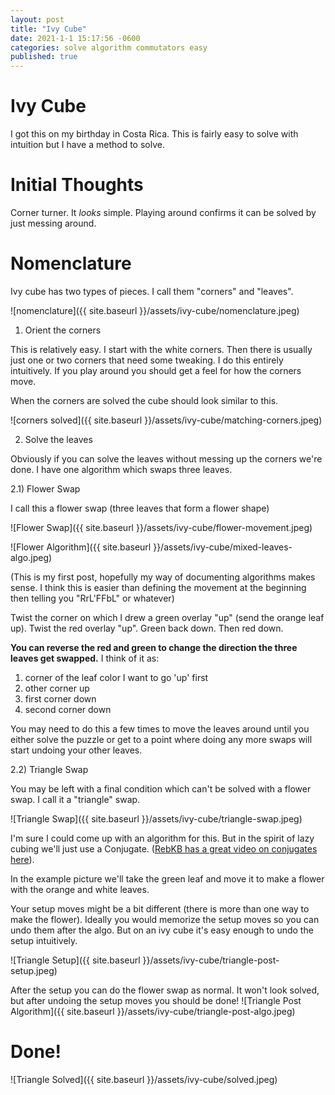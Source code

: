 ```yaml
---
layout: post
title: "Ivy Cube"
date: 2021-1-1 15:17:56 -0600
categories: solve algorithm commutators easy
published: true
---
```


# Ivy Cube

I got this on my birthday in Costa Rica. This is fairly easy to solve with intuition but I have a method to solve.

# Initial Thoughts

Corner turner. It *looks* simple. Playing around confirms it can be solved by just messing around.

# Nomenclature

Ivy cube has two types of pieces. I call them "corners" and "leaves".

![nomenclature]({{ site.baseurl }}/assets/ivy-cube/nomenclature.jpeg)


1) Orient the corners

This is relatively easy. I start with the white corners. Then there is usually just one or two corners that need some tweaking. I do this entirely intuitively. If you play around you should get a feel for how the corners move.

When the corners are solved the cube should look similar to this.

![corners solved]({{ site.baseurl }}/assets/ivy-cube/matching-corners.jpeg)

2) Solve the leaves

Obviously if you can solve the leaves without messing up the corners we're done.  I have one algorithm which swaps three leaves.

2.1) Flower Swap

I call this a flower swap (three leaves that form a flower shape)

![Flower Swap]({{ site.baseurl }}/assets/ivy-cube/flower-movement.jpeg)

![Flower Algorithm]({{ site.baseurl }}/assets/ivy-cube/mixed-leaves-algo.jpeg)

(This is my first post, hopefully my way of documenting algorithms makes sense. I think this is easier than defining the movement at the beginning then telling you "RrL'FFbL" or whatever)

Twist the corner on which I drew a green overlay "up" (send the orange leaf up). Twist the red overlay "up". Green back down. Then red down.

**You can reverse the red and green to change the direction the three leaves get swapped.**
I think of it as:

  1. corner of the leaf color I want to go 'up' first
  2. other corner up
  3. first corner down
  4. second corner down
  
You may need to do this a few times to move the leaves around until you either solve the puzzle or get to a point where doing any more swaps will start undoing your other leaves.

2.2) Triangle Swap

You may be left with a final condition which can't be solved with a flower swap. I call it a "triangle" swap. 

![Triangle Swap]({{ site.baseurl }}/assets/ivy-cube/triangle-swap.jpeg)

I'm sure I could come up with an algorithm for this. But in the spirit of lazy cubing we'll just use a Conjugate. ([RebKB has a great video on conjugates here](https://youtu.be/3WLb0VddFNg)).

In the example picture we'll take the green leaf and move it to make a flower with the orange and white leaves.

Your setup moves might be a bit different (there is more than one way to make the flower). Ideally you would memorize the setup moves so you can undo them after the algo. But on an ivy cube it's easy enough to undo the setup intuitively.

![Triangle Setup]({{ site.baseurl }}/assets/ivy-cube/triangle-post-setup.jpeg)

After the setup you can do the flower swap as normal. It won't look solved, but after undoing the setup moves you should be done!
![Triangle Post Algorithm]({{ site.baseurl }}/assets/ivy-cube/triangle-post-algo.jpeg)

# Done!
![Triangle Solved]({{ site.baseurl }}/assets/ivy-cube/solved.jpeg)